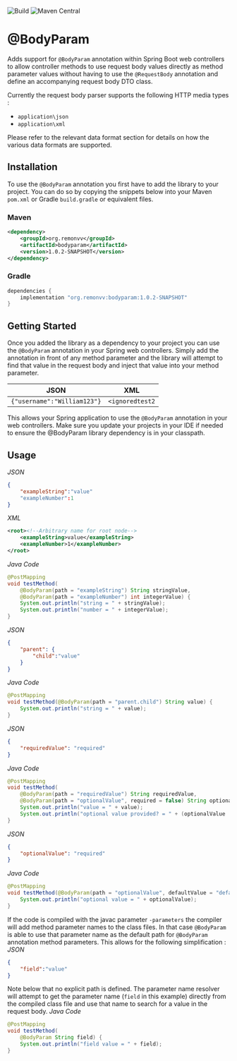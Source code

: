 ![Build](https://github.com/remonvv/bodyparam/actions/workflows/maven.yml/badge.svg)
![Maven Central](https://maven-badges.herokuapp.com/maven-central/org.remonvv/bodyparam/badge.svg)

# @BodyParam
Adds support for `@BodyParam` annotation within Spring Boot web controllers to allow controller methods to use request body values directly as method parameter values without having to use the `@RequestBody` annotation and define an accompanying request body DTO class.

Currently the request body parser supports the following HTTP media types :  
* `application\json`
* `application\xml`

Please refer to the relevant data format section for details on how the various data formats are supported.

## Installation
To use the `@BodyParam` annotation you first have to add the library to your project. You can do so by copying the snippets below into your Maven `pom.xml` or Gradle `build.gradle` or equivalent files.

### Maven
```xml
<dependency>
    <groupId>org.remonvv</groupId>
    <artifactId>bodyparam</artifactId>
    <version>1.0.2-SNAPSHOT</version>
</dependency>
```

### Gradle
```gradle
dependencies {
    implementation "org.remonvv:bodyparam:1.0.2-SNAPSHOT"
}
```

## Getting Started
Once you added the library as a dependency to your project you can use the `@BodyParam` annotation in your Spring web controllers. Simply add the annotation in front of any method parameter and the library will attempt to find that value in the request body and inject that value into your method parameter.

| JSON | XML |
| --- | --- |
| ```{"username":"William123"}``` | ```<ignoredtest2``` |

This allows your Spring application to use the `@BodyParam` annotation in your web controllers. Make sure you update your projects in your IDE if needed to ensure the @BodyParam library dependency is in your classpath.

## Usage
*JSON*
```json
{
    "exampleString":"value"
    "exampleNumber":1
}
```
*XML*
```xml
<root><!--Arbitrary name for root node-->
    <exampleString>value</exampleString>
    <exampleNumber>1</exampleNumber>
</root>
```

*Java Code*
```java
@PostMapping
void testMethod(
	@BodyParam(path = "exampleString") String stringValue,
	@BodyParam(path = "exampleNumber") int integerValue) {
	System.out.println("string = " + stringValue);
	System.out.println("number = " + integerValue);
}
```
*JSON*
```json
{
    "parent": {
    	"child":"value"
    }
}
```


*Java Code*
```java
@PostMapping
void testMethod(@BodyParam(path = "parent.child") String value) {
	System.out.println("string = " + value);
}
```
*JSON*
```json
{
    "requiredValue": "required"
}
```


*Java Code*
```java
@PostMapping
void testMethod(
	@BodyParam(path = "requiredValue") String requiredValue,
	@BodyParam(path = "optionalValue", required = false) String optionalValue) {
	System.out.println("value = " + value);
	System.out.println("optional value provided? = " + (optionalValue != null));
}
```
*JSON*
```json
{
    "optionalValue": "required"
}
```


*Java Code*
```java
@PostMapping
void testMethod(@BodyParam(path = "optionalValue", defaultValue = "default") String optionalValue) {
	System.out.println("optional value = " + optionalValue);
}
```

If the code is compiled with the javac parameter `-parameters` the compiler will add method parameter names to the class files. In that case `@BodyParam` is able to use that parameter name as the default path for `@BodyParam` annotation method parameters. This allows for the following simplification :  
*JSON*
```json
{
    "field":"value"
}
```

Note below that no explicit path is defined. The parameter name resolver will attempt to get the parameter name (`field` in this example) directly from the compiled class file and use that name to search for a value in the request body.
*Java Code*
```java
@PostMapping
void testMethod(
	@BodyParam String field) {
	System.out.println("field value = " + field);
}
```
